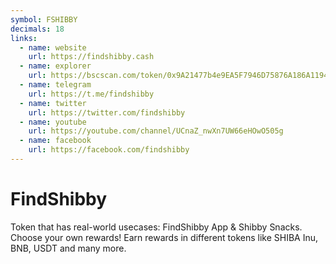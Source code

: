 ```yaml
---
symbol: FSHIBBY
decimals: 18
links:
  - name: website
    url: https://findshibby.cash
  - name: explorer
    url: https://bscscan.com/token/0x9A21477b4e9EA5F7946D75876A186A1194559828
  - name: telegram
    url: https://t.me/findshibby
  - name: twitter
    url: https://twitter.com/findshibby
  - name: youtube
    url: https://youtube.com/channel/UCnaZ_nwXn7UW66eHOwO505g
  - name: facebook
    url: https://facebook.com/findshibby
---
```


# FindShibby

Token that has real-world usecases: FindShibby App & Shibby Snacks. Choose your own rewards! Earn rewards in different tokens like SHIBA Inu, BNB, USDT and many more.

